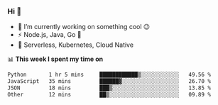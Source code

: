 ### Hi 👋

<!--
**nodejh/nodejh** is a ✨ _special_ ✨ repository because its `README.md` (this file) appears on your GitHub profile.

Here are some ideas to get you started:

- 🔭 I’m currently working on ...
- 🌱 I’m currently learning ...
- 👯 I’m looking to collaborate on ...
- 🤔 I’m looking for help with ...
- 💬 Ask me about ...
- 📫 How to reach me: ...
- 😄 Pronouns: ...
- ⚡ Fun fact: ...
-->

- 🔭 I’m currently working on something cool :wink:
- ⚡ Node.js, Java, Go :thought_balloon:
- 🤖 Serverless, Kubernetes, Cloud Native

📊 **This week I spent my time on**

<!--START_SECTION:waka-->

```txt
Python       1 hr 5 mins     ████████████▒░░░░░░░░░░░░   49.56 %
JavaScript   35 mins         ██████▓░░░░░░░░░░░░░░░░░░   26.70 %
JSON         18 mins         ███▒░░░░░░░░░░░░░░░░░░░░░   13.85 %
Other        12 mins         ██▒░░░░░░░░░░░░░░░░░░░░░░   09.89 %
```

<!--END_SECTION:waka-->


<!--
:traffic_light: **Visitors**

![visitors](https://visitor-badge.glitch.me/badge?page_id=nodejh.nodejh)
-->

